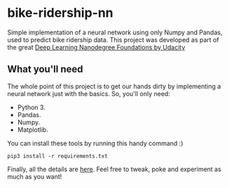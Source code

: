 # bike-ridership-nn
Simple implementation of a neural network using only Numpy and Pandas, used to predict bike ridership data. This project was developed as part of the great [Deep Learning Nanodegree Foundations by Udacity](https://www.udacity.com/course/deep-learning-nanodegree-foundation--nd101)

## What you'll need
The whole point of this project is to get our hands dirty by implementing a neural network just with the basics. So, you'll only need:

* Python 3.
* Pandas.
* Numpy.
* Matplotlib.

You can install these tools by running this handy command :)

`pip3 install -r requirements.txt`

Finally, all the details are [here](https://github.com/jesus-a-martinez-v/bike-ridership-nn/blob/master/neural-network.ipynb). Feel free to tweak, poke and experiment as much as you want!
